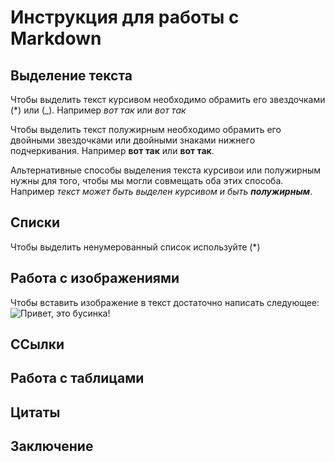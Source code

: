 # Инструкция для работы с Markdown

## Выделение текста

Чтобы выделить текст курсивом необходимо обрамить его звездочками (*) или (_). Например *вот так* или _вот так_

Чтобы выделить текст полужирным необходимо обрамить его двойными звездочками или двойными знаками нижнего подчеркивания. Например **вот так** или __вот так__.

Альтернативные способы выделения текста курсивои или полужирным нужны для того, чтобы мы могли совмещать оба этих способа. Например _текст может быть выделен курсивом и быть **полужирным**_.



## Списки

Чтобы выделить ненумерованный список используйте (*)

## Работа с изображениями

Чтобы вставить изображение в текст достаточно написать следующее: 
![Привет, это бусинка!](Businka.jpg)

## ССылки

## Работа с таблицами

## Цитаты

## Заключение